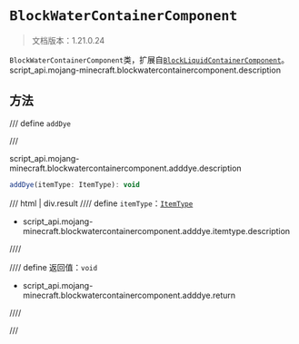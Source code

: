 # `BlockWaterContainerComponent`

> 文档版本：1.21.0.24

`BlockWaterContainerComponent`类，扩展自[`BlockLiquidContainerComponent`](./blockliquidcontainercomponent.md)。script_api.mojang-minecraft.blockwatercontainercomponent.description

## 方法

/// define
`addDye`


///

script_api.mojang-minecraft.blockwatercontainercomponent.adddye.description

```js
addDye(itemType: ItemType): void
```

/// html | div.result
//// define
`itemType`：[`ItemType`](./itemtype.md)

- script_api.mojang-minecraft.blockwatercontainercomponent.adddye.itemtype.description


////

//// define
返回值：`void`

- script_api.mojang-minecraft.blockwatercontainercomponent.adddye.return


////

///

